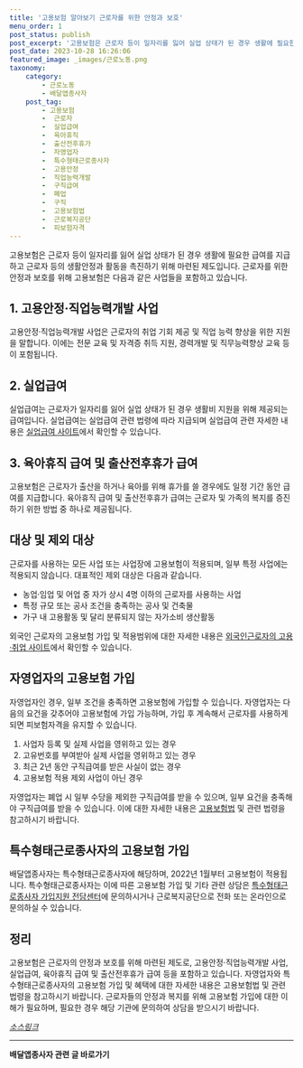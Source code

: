 ```yaml
---
title: '고용보험 알아보기 근로자를 위한 안정과 보호'
menu_order: 1
post_status: publish
post_excerpt: '고용보험은 근로자 등이 일자리를 잃어 실업 상태가 된 경우 생활에 필요한 급여를 지급하고 근로자 등의 생활안정과 활동을 촉진하기 위해 마련된 제도입니다. 근로자를 위한 안정과 보호를 위해 고용보험은 다음과 같은 사업들을 포함하고 있습니다.'
post_date: 2023-10-28 16:26:06
featured_image: _images/근로노동.png
taxonomy:
    category:
        - 근로노동
        - 배달앱종사자
    post_tag:
        - 고용보험
        -  근로자
        -  실업급여
        -  육아휴직
        -  출산전후휴가
        -  자영업자
        -  특수형태근로종사자
        -  고용안정
        -  직업능력개발
        -  구직급여
        -  폐업
        -  구직
        -  고용보험법
        -  근로복지공단
        -  피보험자격
---
```




고용보험은 근로자 등이 일자리를 잃어 실업 상태가 된 경우 생활에 필요한 급여를 지급하고 근로자 등의 생활안정과 활동을 촉진하기 위해 마련된 제도입니다. 근로자를 위한 안정과 보호를 위해 고용보험은 다음과 같은 사업들을 포함하고 있습니다.

## 1. 고용안정·직업능력개발 사업
고용안정·직업능력개발 사업은 근로자의 취업 기회 제공 및 직업 능력 향상을 위한 지원을 말합니다. 이에는 전문 교육 및 자격증 취득 지원, 경력개발 및 직무능력향상 교육 등이 포함됩니다.

## 2. 실업급여
실업급여는 근로자가 일자리를 잃어 실업 상태가 된 경우 생활비 지원을 위해 제공되는 급여입니다. 실업급여는 실업급여 관련 법령에 따라 지급되며 실업급여 관련 자세한 내용은 [실업급여 사이트](실업급여_링크)에서 확인할 수 있습니다.

## 3. 육아휴직 급여 및 출산전후휴가 급여
고용보험은 근로자가 출산을 하거나 육아를 위해 휴가를 쓸 경우에도 일정 기간 동안 급여를 지급합니다. 육아휴직 급여 및 출산전후휴가 급여는 근로자 및 가족의 복지를 증진하기 위한 방법 중 하나로 제공됩니다.

## 대상 및 제외 대상

근로자를 사용하는 모든 사업 또는 사업장에 고용보험이 적용되며, 일부 특정 사업에는 적용되지 않습니다. 대표적인 제외 대상은 다음과 같습니다.

- 농업·임업 및 어업 중 자가 상시 4명 이하의 근로자를 사용하는 사업
- 특정 규모 또는 공사 조건을 충족하는 공사 및 건축물
- 가구 내 고용활동 및 달리 분류되지 않는 자가소비 생산활동

외국인 근로자의 고용보험 가입 및 적용범위에 대한 자세한 내용은 [외국인근로자의 고용·취업 사이트](외국인근로자_고용취업_링크)에서 확인할 수 있습니다.

## 자영업자의 고용보험 가입

자영업자인 경우, 일부 조건을 충족하면 고용보험에 가입할 수 있습니다. 자영업자는 다음의 요건을 갖추어야 고용보험에 가입 가능하며, 가입 후 계속해서 근로자를 사용하게 되면 피보험자격을 유지할 수 있습니다.

1. 사업자 등록 및 실제 사업을 영위하고 있는 경우
2. 고유번호를 부여받아 실제 사업을 영위하고 있는 경우
3. 최근 2년 동안 구직급여를 받은 사실이 없는 경우
4. 고용보험 적용 제외 사업이 아닌 경우

자영업자는 폐업 시 일부 수당을 제외한 구직급여를 받을 수 있으며, 일부 요건을 충족해야 구직급여를 받을 수 있습니다. 이에 대한 자세한 내용은 [고용보험법](고용보험법_링크) 및 관련 법령을 참고하시기 바랍니다.

## 특수형태근로종사자의 고용보험 가입

배달앱종사자는 특수형태근로종사자에 해당하며, 2022년 1월부터 고용보험이 적용됩니다. 특수형태근로종사자는 이에 따른 고용보험 가입 및 기타 관련 상담은 [특수형태근로종사자 가입지원 전담센터](근로복지공단_온라인_링크)에 문의하시거나 근로복지공단으로 전화 또는 온라인으로 문의하실 수 있습니다.

## 정리

고용보험은 근로자의 안정과 보호를 위해 마련된 제도로, 고용안정·직업능력개발 사업, 실업급여, 육아휴직 급여 및 출산전후휴가 급여 등을 포함하고 있습니다. 자영업자와 특수형태근로종사자의 고용보험 가입 및 혜택에 대한 자세한 내용은 고용보험법 및 관련 법령을 참고하시기 바랍니다. 근로자들의 안정과 복지를 위해 고용보험 가입에 대한 이해가 필요하며, 필요한 경우 해당 기관에 문의하여 상담을 받으시기 바랍니다.

*[소스링크](원문_링크)*
<!-- wp:separator -->
<hr class="wp-block-separator has-alpha-channel-opacity"/>
<!-- /wp:separator -->

<!-- wp:group {"backgroundColor":"base","layout":{"type":"constrained"}} -->
<div class="wp-block-group has-base-background-color has-background"><!-- wp:paragraph {"align":"center","fontSize":"medium"} -->
<p class="has-text-align-center has-large-font-size"><strong>배달앱종사자 관련 글 바로가기</strong></p>
<!-- /wp:paragraph -->


<!-- wp:latest-posts
{"categories":[{"id":11057,"count":19,"description":"","link":"https://uknowlaw.com/category/%eb%b0%b0%eb%8b%ac%ec%95%b1%ec%a2%85%ec%82%ac%ec%9e%90/","name":"배달앱종사자","slug":"배달앱종사자","taxonomy":"category","parent":0,"meta":[],"_links":{"self":[{"href":"https://uknowlaw.com/wp-json/wp/v2/categories/11057"}],"collection":[{"href":"https://uknowlaw.com/wp-json/wp/v2/categories"}],"about":[{"href":"https://uknowlaw.com/wp-json/wp/v2/taxonomies/category"}],"wp:post_type":[{"href":"https://uknowlaw.com/wp-json/wp/v2/posts?categories=11057"}],"curies":[{"name":"wp","href":"https://api.w.org/{rel}","templated":true}]}}],"postsToShow":100,"excerptLength":28,"postLayout":"grid","columns":2,"featuredImageAlign":"left","featuredImageSizeSlug":"large","fontSize":18px} /--></div>
<!-- /wp:group -->